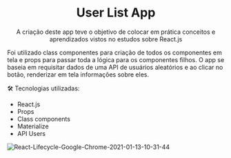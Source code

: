 <h1 align='center'>User List App</h1>

<p align='center'>A criação deste app teve o objetivo de colocar em prática conceitos e aprendizados vistos no estudos sobre React.js</p>



<p>Foi utilizado class componentes para criação de todos os componentes em tela e props para passar toda a lógica para os componentes filhos. O app se baseia em requisitar dados de uma API de usuários aleatórios e ao clicar no botão, renderizar em tela informações sobre eles.</p>



:hammer_and_wrench: Tecnologias utilizadas:

- React.js
- Props
- Class components
- Materialize
- API Users


![React-Lifecycle-Google-Chrome-2021-01-13-10-31-44](https://user-images.githubusercontent.com/30630150/104458873-b4acbf80-558a-11eb-95d8-aa136efc5bbb.gif)
